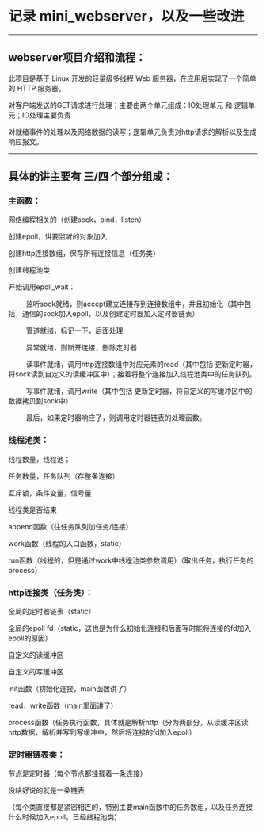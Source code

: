 # 记录 mini_webserver，以及一些改进

--------------------------------------------------------------------
## webserver项目介绍和流程：

 此项目是基于 Linux 开发的轻量级多线程 Web 服务器，在应用层实现了一个简单的 HTTP 服务器，
 
 对客户端发送的GET请求进行处理；主要由两个单元组成：IO处理单元 和 逻辑单元；IO处理主要负责
 
 对就绪事件的处理以及网络数据的读写；逻辑单元负责对http请求的解析以及生成响应报文。
 
--------------------------------------------------------------------

## 具体的讲主要有 三/四 个部分组成：

### 主函数：

网络编程相关的（创建sock，bind，listen）

创建epoll，讲要监听的对象加入

创建http连接数组，保存所有连接信息（任务类）

创建线程池类

开始调用epoll_wait：

&emsp; &emsp; 监听sock就绪，则accept建立连接存到连接数组中，并且初始化（其中包括，通信的sock加入epoll，以及创建定时器加入定时器链表）

&emsp; &emsp; 管道就绪，标记一下，后面处理

&emsp; &emsp; 异常就绪，则断开连接，删除定时器

&emsp; &emsp; 读事件就绪，调用http连接数组中对应元素的read（其中包括 更新定时器，将sock读到自定义的读缓冲区中）；接着将整个连接加入线程池类中的任务队列。

&emsp; &emsp; 写事件就绪，调用write（其中包括 更新定时器，将自定义的写缓冲区中的数据拷贝到sock中）

&emsp; &emsp; 最后，如果定时器响应了，则调用定时器链表的处理函数。


### 线程池类：

线程数量，线程池；

任务数量，任务队列（存整条连接）

互斥锁，条件变量，信号量

线程类是否结束

append函数（往任务队列加任务/连接）

work函数（线程的入口函数，static）

run函数（线程的，但是通过work中线程池类参数调用）（取出任务，执行任务的process）


### http连接类（任务类）：

全局的定时器链表（static）

全局的epoll fd（static，这也是为什么初始化连接和后面写时能将连接的fd加入epoll的原因）

自定义的读缓冲区

自定义的写缓冲区

init函数（初始化连接，main函数讲了）

read，write函数（main里面讲了）

process函数（任务执行函数，具体就是解析http（分为两部分，从读缓冲区读http数据，解析并写到写缓冲中，然后将连接的fd加入epoll）


### 定时器链表类：

节点是定时器（每个节点都挂载着一条连接）

没啥好说的就是一条链表

（每个类直接都是紧密相连的，特别主要main函数中的任务数组，以及任务连接什么时候加入epoll，已经线程池类）








